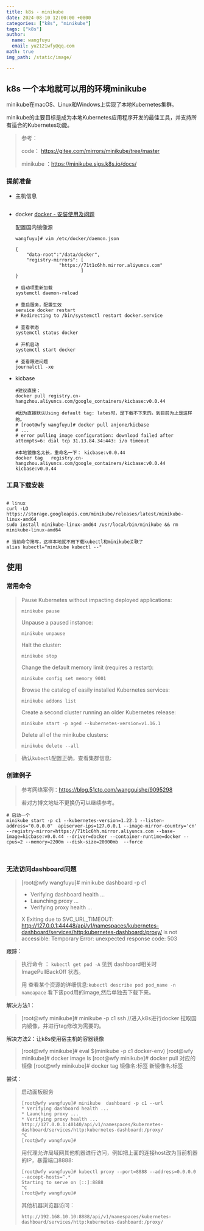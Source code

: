 ```yaml
---
title: k8s - minikube
date: 2024-08-10 12:00:00 +0800
categories: ["k8s", "minikube"]
tags: ["k8s"]
author:
  name: wangfuyu
  email: yu2121wfy@qq.com
math: true 
img_path: /static/image/

---
```


## k8s 一个本地就可以用的环境minikube

minikube在macOS、Linux和Windows上实现了本地Kubernetes集群。

minikube的主要目标是成为本地Kubernetes应用程序开发的最佳工具，并支持所有适合的Kubernetes功能。

> 参考：
>
> code： https://gitee.com/mirrors/minikube/tree/master
>
> minikube ：https://minikube.sigs.k8s.io/docs/

### 提前准备

- 主机信息

  ```
  ```

  

- docker
  [docker - 安装使用及问题](https://blog.360club.net/posts/docker-01/) 

  配置国内镜像源

  ```
  wangfuyu]# vim /etc/docker/daemon.json
  
  {   
      "data-root":"/data/docker",
      "registry-mirrors": [
                  "https://71t1c6hh.mirror.aliyuncs.com"
                          ] 
  }
  ```

  ```shell
  # 启动项重新加载
  systemctl daemon-reload
  
  # 重启服务，配置生效
  service docker restart
  # Redirecting to /bin/systemctl restart docker.service
  
  # 查看状态
  systemctl status docker
  
  # 开机启动
  systemctl start docker
  
  # 查看跟进问题
  journalctl -xe
  
  ```

  

- kicbase

  ```shell
  #建议直接：
  docker pull registry.cn-hangzhou.aliyuncs.com/google_containers/kicbase:v0.0.44
  
  #因为直接默认Using default tag: lates时，是下载不下来的。到目前为止是这样的。
  # [root@wfy wangfuyu]# docker pull anjone/kicbase
  # ...
  # error pulling image configuration: download failed after attempts=6: dial tcp 31.13.84.34:443: i/o timeout
  
  #本地镜像名太长，重命名一下： kicbase:v0.0.44
  docker tag   registry.cn-hangzhou.aliyuncs.com/google_containers/kicbase:v0.0.44 kicbase:v0.0.44
  
  ```



### 工具下载安装

```shell

# linux 
curl -LO https://storage.googleapis.com/minikube/releases/latest/minikube-linux-amd64
sudo install minikube-linux-amd64 /usr/local/bin/minikube && rm minikube-linux-amd64

# 当前命令简写，这样本地就不用下载kubectl和minikube关联了
alias kubectl="minikube kubectl --"
```



## 使用

### 常用命令

> Pause Kubernetes without impacting deployed applications:
>
> ```shell
> minikube pause
> ```
>
> 
>
> Unpause a paused instance:
>
> ```shell
> minikube unpause
> ```
>
> 
>
> Halt the cluster:
>
> ```shell
> minikube stop
> ```
>
> 
>
> Change the default memory limit (requires a restart):
>
> ```shell
> minikube config set memory 9001
> ```
>
> 
>
> Browse the catalog of easily installed Kubernetes services:
>
> ```shell
> minikube addons list
> ```
>
> 
>
> Create a second cluster running an older Kubernetes release:
>
> ```shell
> minikube start -p aged --kubernetes-version=v1.16.1
> ```
>
> 
>
> Delete all of the minikube clusters:
>
> ```shell
> minikube delete --all
> ```

>  确认`kubectl`配置正确，查看集群信息:
>
> 

### 创建例子

> 参考网络案例：https://blog.51cto.com/wangguishe/9095298
>
> 若对方博文地址不更换仍可以继续参考。

```shell
# 启动一个
minikube start -p c1 --kubernetes-version=1.22.1 --listen-address="0.0.0.0"  apiserver-ips=127.0.0.1 --image-mirror-country='cn'  --registry-mirror=https://71t1c6hh.mirror.aliyuncs.com --base-image=kicbase:v0.0.44 --driver=docker --container-runtime=docker --cpus=2 --memory=2200m --disk-size=20000mb  --force



```

### 无法访问dashboard问题

> [root@wfy wangfuyu]# minikube  dashboard -p c1
>
> * Verifying dashboard health ...
> * Launching proxy ...
> * Verifying proxy health ...
>
> X Exiting due to SVC_URL_TIMEOUT: http://127.0.0.1:44448/api/v1/namespaces/kubernetes-dashboard/services/http:kubernetes-dashboard:/proxy/ is not accessible: Temporary Error: unexpected response code: 503

跟踪：

> 执行命令 ： `kubectl get pod -A` 见到 dashboard相关时ImagePullBackOff   状态。
>
> 用 查看某个资源的详细信息:`kubectl describe pod pod_name -n nameapace` 看下该pod用的image,然后单独去下载下来。

解决方法1：

> [root@wfy minikube]# minikube -p c1 ssh
> //进入k8s进行docker 拉取国内镜像，并进行tag修改为需要的。

解决方法2：让k8s使用宿主机的容器镜像

> [root@wfy minikube]# eval $(minikube -p c1 docker-env)
> [root@wfy minikube]# docker image ls
> [root@wfy minikube]# docker pull  对应的镜像
> [root@wfy minikube]# docker tag  镜像名:标签 新镜像名:标签



尝试：

> 启动面板服务
>
> 
>
> ```
> [root@wfy wangfuyu]# minikube  dashboard -p c1 --url
> * Verifying dashboard health ...
> * Launching proxy ...
> * Verifying proxy health ...
> http://127.0.0.1:40140/api/v1/namespaces/kubernetes-dashboard/services/http:kubernetes-dashboard:/proxy/
> ^C
> [root@wfy wangfuyu]# 
> ```
>
> 用代理允许局域网其他机器进行访问，例如把上面的连接host改为当前机器的IP，暴露端口8888:
>
> ```
> [root@wfy wangfuyu]# kubectl proxy --port=8888 --address=0.0.0.0 --accept-hosts=^.*
> Starting to serve on [::]:8888
> ^C
> [root@wfy wangfuyu]# 
> ```
>
> 其他机器浏览器访问：
>
> ```
> http://192.168.10.10:8888/api/v1/namespaces/kubernetes-dashboard/services/http:kubernetes-dashboard:/proxy/
> ```
>
> 

